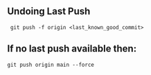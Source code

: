 ## Undoing Last Push

``` git push -f origin <last_known_good_commit>```
 
## If no last push available then:

``` git push origin main --force ```
